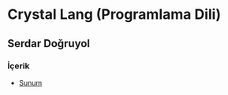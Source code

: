 # Crystal Lang (Programlama Dili)

## Serdar Doğruyol

### İçerik

* [Sunum](http://slides.com/sdogruyol/crystal-ve-kemal#/)
